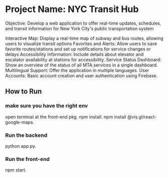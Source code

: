 # Project Name: NYC Transit Hub
Objective: Develop a web application to offer real-time updates, schedules, and transit information for New York City's public transportation system

Interactive Map: Display a real-time map of subway and bus routes, allowing users to visualize transit options
Favorites and Alerts: Allow users to save favorite routes/stations and set up notifications for service changes or delays
Accessibility Information: Include details about elevator and escalator availability at stations for accessibility.
Service Status Dashboard: Show an overview of the status of all MTA services in a single dashboard.
Multilingual Support: Offer the application in multiple languages.
User Accounts: Basic account creation and user authentication using Firebase.

## How to Run
### make sure you have the right env
open terminal at the front-end pkg.
npm install.
npm install @vis.gl/react-google-maps.
### Run the backend
python app.py.
### Run the front-end
npm start.
